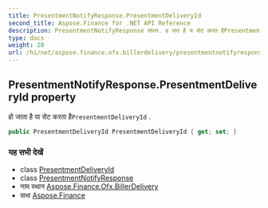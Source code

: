 ```yaml
---
title: PresentmentNotifyResponse.PresentmentDeliveryId
second_title: Aspose.Finance for .NET API Reference
description: PresentmentNotifyResponse संपत्त. ह जत है य सेट करत हैPresentmentDeliveryId .
type: docs
weight: 20
url: /hi/net/aspose.finance.ofx.billerdelivery/presentmentnotifyresponse/presentmentdeliveryid/
---
```

## PresentmentNotifyResponse.PresentmentDeliveryId property

हो जाता है या सेट करता है`PresentmentDeliveryId` .

```csharp
public PresentmentDeliveryId PresentmentDeliveryId { get; set; }
```

### यह सभी देखें

* class [PresentmentDeliveryId](../../presentmentdeliveryid/)
* class [PresentmentNotifyResponse](../)
* नाम स्थान [Aspose.Finance.Ofx.BillerDelivery](../../presentmentnotifyresponse/)
* सभा [Aspose.Finance](../../../)



